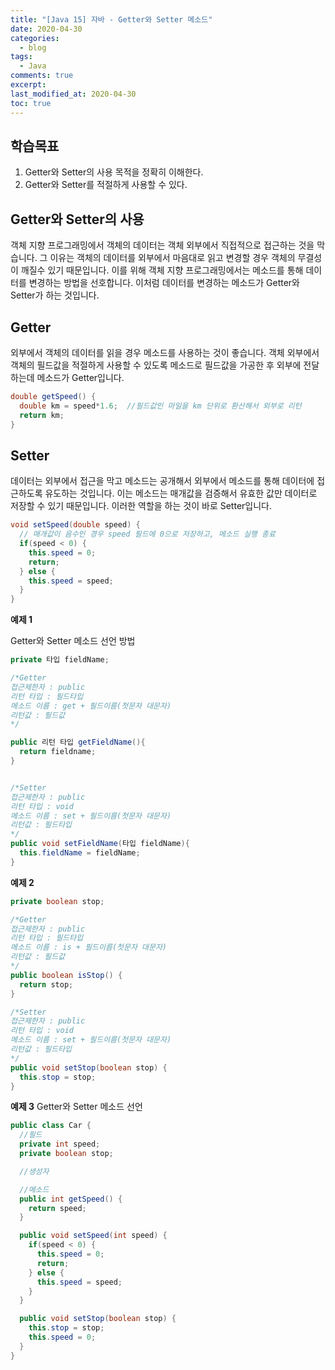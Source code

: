 ```yaml
---
title: "[Java 15] 자바 - Getter와 Setter 메소드"
date: 2020-04-30
categories:
  - blog
tags:
  - Java
comments: true
excerpt: 
last_modified_at: 2020-04-30
toc: true
---
```


## 학습목표

1. Getter와 Setter의 사용 목적을 정확히 이해한다.
2. Getter와 Setter를 적절하게 사용할 수 있다.

## Getter와 Setter의 사용
객체 지향 프로그래밍에서 객체의 데이터는 객체 외부에서 직접적으로 접근하는 것을 막습니다. 그 이유는 객체의 데이터를 외부에서 마음대로 읽고 변경할 경우 객체의 무결성이 깨질수 있기 때문입니다. 이를 위해 객체 지향 프로그래밍에서는 메소드를 통해 데이터를 변경하는 방법을 선호합니다. 이처럼 데이터를 변경하는 메소드가 Getter와 Setter가 하는 것입니다.

## Getter
외부에서 객체의 데이터를 읽을 경우 메소드를 사용하는 것이 좋습니다. 객체 외부에서 객체의 필드값을 적절하게 사용할 수 있도록 메소드로 필드값을 가공한 후 외부에 전달하는데 메소드가 Getter입니다.

```java
double getSpeed() {
  double km = speed*1.6;  //필드값인 마일을 km 단위로 환산해서 외부로 리턴
  return km;
}
```

## Setter
데이터는 외부에서 접근을 막고 메소드는 공개해서 외부에서 메소드를 통해 데이터에 접근하도록 유도하는 것입니다. 이는 메소드는 매개값을 검증해서 유효한 값만 데이터로 저장할 수 있기 때문입니다. 이러한 역할을 하는 것이 바로 Setter입니다. 

```java
void setSpeed(double speed) {
  // 매개값이 음수인 경우 speed 필드에 0으로 저장하고, 메소드 실행 종료
  if(speed < 0) {
    this.speed = 0;
    return;
  } else {
    this.speed = speed;
  }
}
```

**예제 1**

Getter와 Setter 메소드 선언 방법

```java
private 타입 fieldName;

/*Getter
접근제한자 : public
리턴 타입 : 필드타입
메소드 이름 : get + 필드이름(첫문자 대문자)
리턴값 : 필드값
*/

public 리턴 타입 getFieldName(){
  return fieldname;
}


/*Setter
접근제한자 : public
리턴 타입 : void
메소드 이름 : set + 필드이름(첫문자 대문자)
리턴값 : 필드타입
*/
public void setFieldName(타입 fieldName){
  this.fieldName = fieldName;
}
```

**예제 2**

```java
private boolean stop;

/*Getter
접근제한자 : public
리턴 타입 : 필드타입
메소드 이름 : is + 필드이름(첫문자 대문자)
리턴값 : 필드값
*/
public boolean isStop() {
  return stop;
}

/*Setter
접근제한자 : public
리턴 타입 : void
메소드 이름 : set + 필드이름(첫문자 대문자)
리턴값 : 필드타입
*/
public void setStop(boolean stop) {
  this.stop = stop;
}
```




**예제 3**
Getter와 Setter 메소드 선언


```java
public class Car {
  //필드
  private int speed;
  private boolean stop;

  //생성자

  //메소드
  public int getSpeed() {
    return speed;
  }

  public void setSpeed(int speed) {
    if(speed < 0) {
      this.speed = 0;
      return;
    } else {
      this.speed = speed;
    }
  }

  public void setStop(boolean stop) {
    this.stop = stop;
    this.speed = 0;
  }
}
```
